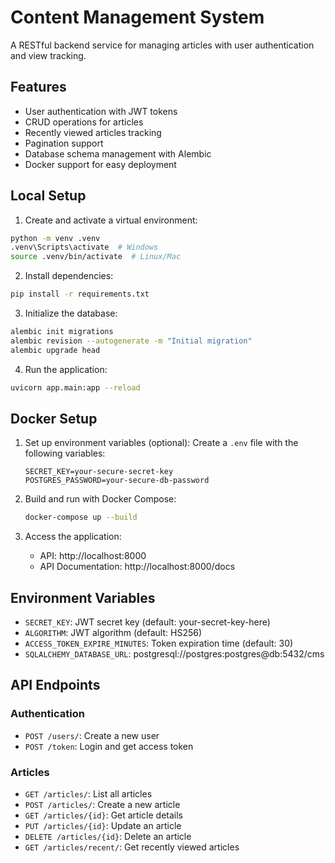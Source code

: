 # Content Management System

A RESTful backend service for managing articles with user authentication and view tracking.

## Features

- User authentication with JWT tokens
- CRUD operations for articles
- Recently viewed articles tracking
- Pagination support
- Database schema management with Alembic
- Docker support for easy deployment

## Local Setup

1. Create and activate a virtual environment:

```bash
python -m venv .venv
.venv\Scripts\activate  # Windows
source .venv/bin/activate  # Linux/Mac
```

2. Install dependencies:

```bash
pip install -r requirements.txt
```

3. Initialize the database:

```bash
alembic init migrations
alembic revision --autogenerate -m "Initial migration"
alembic upgrade head
```

4. Run the application:

```bash
uvicorn app.main:app --reload
```

## Docker Setup

1. Set up environment variables (optional):
   Create a `.env` file with the following variables:

   ```env
   SECRET_KEY=your-secure-secret-key
   POSTGRES_PASSWORD=your-secure-db-password
   ```

2. Build and run with Docker Compose:

   ```bash
   docker-compose up --build
   ```

3. Access the application:
   - API: http://localhost:8000
   - API Documentation: http://localhost:8000/docs

## Environment Variables

- `SECRET_KEY`: JWT secret key (default: your-secret-key-here)
- `ALGORITHM`: JWT algorithm (default: HS256)
- `ACCESS_TOKEN_EXPIRE_MINUTES`: Token expiration time (default: 30)
- `SQLALCHEMY_DATABASE_URL`: postgresql://postgres:postgres@db:5432/cms

## API Endpoints

### Authentication

- `POST /users/`: Create a new user
- `POST /token`: Login and get access token

### Articles

- `GET /articles/`: List all articles
- `POST /articles/`: Create a new article
- `GET /articles/{id}`: Get article details
- `PUT /articles/{id}`: Update an article
- `DELETE /articles/{id}`: Delete an article
- `GET /articles/recent/`: Get recently viewed articles

